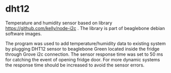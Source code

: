 # dht12

Temperature and humidity sensor based on library https://github.com/kelly/node-i2c . The library is part of beaglebone debian software images.


The program was used to add temperature/humidity data to existing system by plugging DHT12 sensor to beaglebone Green located inside the fridge through Grove i2c connection. The sensor response time  was set to 50 ms for catching the event of opening fridge door. For more dynamic systems the response time should be increased to avoid the sensor errors.    
